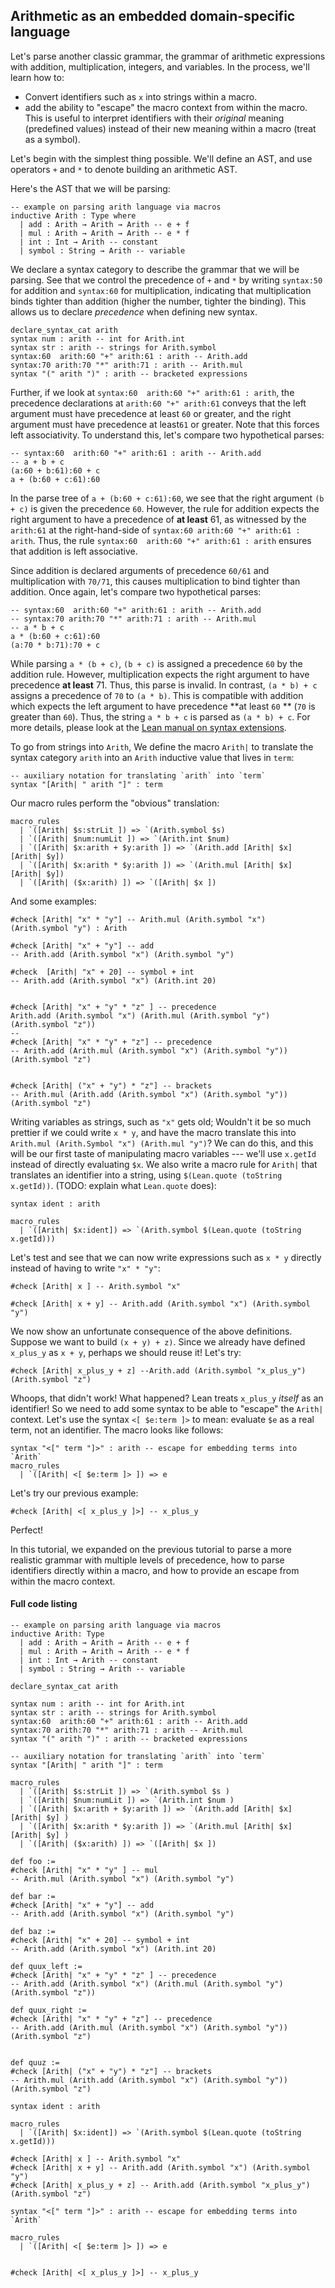## Arithmetic as an embedded domain-specific language

Let's parse another classic grammar, the grammar of arithmetic expressions with
addition, multiplication, integers, and variables.  In the process, we'll learn
how to:

- Convert identifiers such as `x` into strings within a macro.
- add the ability to "escape" the macro context from within the macro. This is useful to interpret identifiers with their _original_ meaning (predefined values)
  instead of their new meaning within a macro (treat as a symbol).

Let's begin with the simplest thing possible. We'll define an AST, and use operators `+` and `*` to denote
building an arithmetic AST.


Here's the AST that we will be parsing:

```lean,ignore
-- example on parsing arith language via macros
inductive Arith : Type where
  | add : Arith → Arith → Arith -- e + f
  | mul : Arith → Arith → Arith -- e * f
  | int : Int → Arith -- constant
  | symbol : String → Arith -- variable
```

We declare a syntax category to describe the grammar that we will be parsing.
See that we control the precedence of `+` and `*` by writing `syntax:50` for addition and `syntax:60` for multiplication,
indicating that multiplication binds tighter than addition (higher the number, tighter the binding).
This allows us to declare _precedence_ when defining new syntax.

```lean,ignore
declare_syntax_cat arith
syntax num : arith -- int for Arith.int
syntax str : arith -- strings for Arith.symbol
syntax:60  arith:60 "+" arith:61 : arith -- Arith.add
syntax:70 arith:70 "*" arith:71 : arith -- Arith.mul
syntax "(" arith ")" : arith -- bracketed expressions
```

Further, if we look at `syntax:60  arith:60 "+" arith:61 : arith`, the
precedence declarations at `arith:60 "+" arith:61` conveys that the left
argument must have precedence at least `60` or greater, and the right argument
must have precedence at least`61` or greater.  Note that this forces left
associativity. To understand this, let's compare two hypothetical parses:

```
-- syntax:60  arith:60 "+" arith:61 : arith -- Arith.add
-- a + b + c
(a:60 + b:61):60 + c
a + (b:60 + c:61):60
```

In the parse tree of `a + (b:60 + c:61):60`, we see that the right argument `(b + c)` is given the precedence `60`. However,
the rule for addition expects the right argument to have a precedence of **at least** 61, as witnessed by the `arith:61` at
the right-hand-side of `syntax:60 arith:60 "+" arith:61 : arith`. Thus, the rule `syntax:60  arith:60 "+" arith:61 : arith`
ensures that addition is left associative.

Since addition is declared arguments of precedence `60/61` and multiplication with `70/71`, this causes multiplication to bind
tighter than addition. Once again, let's compare two hypothetical parses:

```
-- syntax:60  arith:60 "+" arith:61 : arith -- Arith.add
-- syntax:70 arith:70 "*" arith:71 : arith -- Arith.mul
-- a * b + c
a * (b:60 + c:61):60
(a:70 * b:71):70 + c
```

While parsing `a * (b + c)`, `(b + c)` is assigned a precedence `60` by the addition rule. However, multiplication expects
the right argument to have precedence **at least** 71. Thus, this parse is invalid. In contrast, `(a * b) + c` assigns
a precedence of `70` to `(a * b)`. This is compatible with addition which expects the left argument to have precedence
**at least `60` ** (`70` is greater than `60`). Thus, the string `a * b + c` is parsed as `(a * b) + c`.
For more details, please look at the [Lean manual on syntax extensions](../syntax.md#notations-and-precedence).




To go from strings into `Arith`, We define the macro `Arith|` to
translate the syntax category `arith` into an `Arith` inductive value that
lives in `term`:


```lean,ignore
-- auxiliary notation for translating `arith` into `term`
syntax "[Arith| " arith "]" : term
```

Our macro rules perform the "obvious" translation:

```lean,ignore
macro_rules
  | `([Arith| $s:strLit ]) => `(Arith.symbol $s)
  | `([Arith| $num:numLit ]) => `(Arith.int $num)
  | `([Arith| $x:arith + $y:arith ]) => `(Arith.add [Arith| $x] [Arith| $y])
  | `([Arith| $x:arith * $y:arith ]) => `(Arith.mul [Arith| $x] [Arith| $y])
  | `([Arith| ($x:arith) ]) => `([Arith| $x ])
```
And some examples:

```lean,ignore
#check [Arith| "x" * "y"] -- Arith.mul (Arith.symbol "x") (Arith.symbol "y") : Arith

#check [Arith| "x" + "y"] -- add
-- Arith.add (Arith.symbol "x") (Arith.symbol "y") 

#check  [Arith| "x" + 20] -- symbol + int
-- Arith.add (Arith.symbol "x") (Arith.int 20)


#check [Arith| "x" + "y" * "z" ] -- precedence
Arith.add (Arith.symbol "x") (Arith.mul (Arith.symbol "y") (Arith.symbol "z"))
-- 
#check [Arith| "x" * "y" + "z"] -- precedence
-- Arith.add (Arith.mul (Arith.symbol "x") (Arith.symbol "y")) (Arith.symbol "z")


#check [Arith| ("x" + "y") * "z"] -- brackets
-- Arith.mul (Arith.add (Arith.symbol "x") (Arith.symbol "y")) (Arith.symbol "z")
```


Writing variables as strings, such as `"x"`  gets old; Wouldn't it be so much
prettier if we could write `x * y`, and have the macro translate this into `Arith.mul (Arith.Symbol "x") (Arith.mul "y")`?
We can do this, and this will be our first taste of manipulating macro variables --- we'll use `x.getId` instead of directly evaluating `$x`.
We also write a macro rule for `Arith|` that translates an identifier into
a string, using `$(Lean.quote (toString x.getId))`.  (TODO: explain what
`Lean.quote` does):

```lean,ignore
syntax ident : arith

macro_rules
  | `([Arith| $x:ident]) => `(Arith.symbol $(Lean.quote (toString x.getId)))
```


Let's test and see that we can now write expressions such as `x * y` directly instead of having to write `"x" * "y"`:

```lean,ignore
#check [Arith| x ] -- Arith.symbol "x"

#check [Arith| x + y] -- Arith.add (Arith.symbol "x") (Arith.symbol "y")
```

We now show an unfortunate consequence of the above definitions. Suppose we want to build `(x + y) + z)`.
Since we already have defined `x_plus_y` as `x + y`, perhaps we should reuse it! Let's try:

```lean,ignore
#check [Arith| x_plus_y + z] --Arith.add (Arith.symbol "x_plus_y") (Arith.symbol "z")
```

Whoops, that didn't work! What happened? Lean treats `x_plus_y` _itself_ as an identifier! So we need to add some syntax
to be able to "escape" the `Arith|` context. Let's use the syntax `<[ $e:term ]>` to mean: evaluate `$e` as a real term,
not an identifier. The macro looks like follows:

```lean,ignore
syntax "<[" term "]>" : arith -- escape for embedding terms into `Arith`
macro_rules
  | `([Arith| <[ $e:term ]> ]) => e

```

Let's try our previous example:

```lean,ignore
#check [Arith| <[ x_plus_y ]>] -- x_plus_y
```

Perfect!

In this tutorial, we expanded on the previous tutorial to parse a more
realistic grammar with multiple levels of precedence, how to parse identifiers directly
within a macro, and how to provide an escape from within the macro context.

#### Full code listing

```lean
-- example on parsing arith language via macros
inductive Arith: Type
  | add : Arith → Arith → Arith -- e + f
  | mul : Arith → Arith → Arith -- e * f
  | int : Int → Arith -- constant
  | symbol : String → Arith -- variable

declare_syntax_cat arith

syntax num : arith -- int for Arith.int
syntax str : arith -- strings for Arith.symbol
syntax:60  arith:60 "+" arith:61 : arith -- Arith.add
syntax:70 arith:70 "*" arith:71 : arith -- Arith.mul
syntax "(" arith ")" : arith -- bracketed expressions

-- auxiliary notation for translating `arith` into `term`
syntax "[Arith| " arith "]" : term

macro_rules
  | `([Arith| $s:strLit ]) => `(Arith.symbol $s )
  | `([Arith| $num:numLit ]) => `(Arith.int $num )
  | `([Arith| $x:arith + $y:arith ]) => `(Arith.add [Arith| $x] [Arith| $y] )
  | `([Arith| $x:arith * $y:arith ]) => `(Arith.mul [Arith| $x] [Arith| $y] )
  | `([Arith| ($x:arith) ]) => `([Arith| $x ])

def foo := 
#check [Arith| "x" * "y" ] -- mul
-- Arith.mul (Arith.symbol "x") (Arith.symbol "y")

def bar := 
#check [Arith| "x" + "y"] -- add
-- Arith.add (Arith.symbol "x") (Arith.symbol "y")

def baz := 
#check [Arith| "x" + 20] -- symbol + int
-- Arith.add (Arith.symbol "x") (Arith.int 20)

def quux_left := 
#check [Arith| "x" + "y" * "z" ] -- precedence
-- Arith.add (Arith.symbol "x") (Arith.mul (Arith.symbol "y") (Arith.symbol "z"))

def quux_right := 
#check [Arith| "x" * "y" + "z"] -- precedence
-- Arith.add (Arith.mul (Arith.symbol "x") (Arith.symbol "y")) (Arith.symbol "z")


def quuz := 
#check [Arith| ("x" + "y") * "z"] -- brackets
-- Arith.mul (Arith.add (Arith.symbol "x") (Arith.symbol "y")) (Arith.symbol "z")

syntax ident : arith

macro_rules
  | `([Arith| $x:ident]) => `(Arith.symbol $(Lean.quote (toString x.getId)))

#check [Arith| x ] -- Arith.symbol "x"
#check [Arith| x + y] -- Arith.add (Arith.symbol "x") (Arith.symbol "y")
#check [Arith| x_plus_y + z] -- Arith.add (Arith.symbol "x_plus_y") (Arith.symbol "z")

syntax "<[" term "]>" : arith -- escape for embedding terms into `Arith`
 
macro_rules
  | `([Arith| <[ $e:term ]> ]) => e
  

#check [Arith| <[ x_plus_y ]>] -- x_plus_y
```

